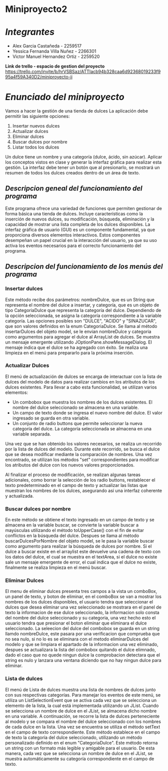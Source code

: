 # Miniproyecto2
# _Integrantes_
- Alex Garcia Castañeda - 2259517
- Yessica Fernanda Villa Nuñez - 2266301
- Victor Manuel Hernandez Ortiz - 2259520

**Link de trello - espacio de gestion del proyecto**
https://trello.com/invite/b/hrVSBSaz/ATTIacb94b328caa6d92368019233f995a4f59A340D2/miniproyecto-ii
# _Enunciado del miniproyecto_
Vamos a hacer la gestión de una tienda de dulces
La aplicación debe permitir las siguiente opciones:
1. Insertar nuevos dulces
2. Actualizar dulces
3. Eliminar dulces
4. Buscar dulces por nombre
5. Listar todos los dulces

Un dulce tiene un nombre y una categoría (dulce, ácido, sin azúcar). Aplicar los conceptos
vistos en clase y generar la interfaz gráfica para realizar esta gestión. La interfaz debe tener un
botón que al presionarlo, se mostrará un resumen de todos los dulces creados dentro de un
área de texto.
## _Descripcion geneal del funcionamiento del programa_
Este programa ofrece una variedad de funciones que permiten gestionar de forma básica una tienda de dulces. Incluye características como la inserción de nuevos dulces, su modificación, búsqueda, eliminación y la capacidad de mostrar una lista completa de los dulces disponibles. La interfaz gráfica de usuario (GUI) es un componente fundamental, ya que proporciona diversos elementos interactivos. Estos componentes desempeñan un papel crucial en la interacción del usuario, ya que su uso activa los eventos necesarios para el correcto funcionamiento del programa.

## _Descripcion del funcionamiento de los menús del programa_
### Insertar dulces
Este método recibe dos parámetros: nombreDulce, que es un String que representa el nombre del dulce a insertar, y categoría, que es un objeto de tipo CategoriaDulce que representa la categoría del dulce. Dependiendo de la opción seleccionada, se asigna la categoría correspondiente a la variable categoría. Las opciones posibles son "DULCE", "ACIDO" y "SINAZUCAR", que son valores definidos en la enum CategoriaDulce.  Se llama al método insertarDulces del objeto model, se le envian nombreDulce y categoria como argumentos para agregar el dulce al ArrayList de dulces. Se muestra un mensaje emergente utilizando JOptionPane.showMessageDialog. El mensaje indica que el dulce se ha agregado con éxito. Se realiza una limpieza en el menú para prepararlo para la próxima inserción.
### Actualizar Dulces
El menú de actualización de dulces se encarga de interactuar con la lista de dulces del modelo de datos para realizar cambios en los atributos de los dulces existentes. Para llevar a cabo esta funcionalidad, se utilizan varios elementos:
- Un combobox que muestra los nombres de los dulces existentes. El nombre del dulce seleccionado se almacena en una variable.
- Un campo de texto donde se ingresa el nuevo nombre del dulce. El valor ingresado se guarda en otra variable.
- Un conjunto de radio buttons que permite seleccionar la nueva categoría del dulce. La categoría seleccionada se almacena en una variable separada.

Una vez que se han obtenido los valores necesarios, se realiza un recorrido por la lista de dulces del modelo. Durante este recorrido, se busca el dulce que se desea modificar mediante la comparación de nombres. Una vez encontrado, se utilizan los métodos "set" correspondientes para modificar los atributos del dulce con los nuevos valores proporcionados.

Al finalizar el proceso de modificación, se realizan algunas tareas adicionales, como borrar la selección de los radio buttons, restablecer el texto predeterminado en el campo de texto y actualizar las listas que muestran los nombres de los dulces, asegurando así una interfaz coherente y actualizada.
### Buscar dulces por nombre
En este método se obtiene el texto ingresado en un campo de texto y se almacena en la variable buscar, se convierte la variable buscar a mayúsculas utilizando el método toUpperCase() con el fin de evitar conflictos en la búsqueda del dulce. Despues se llama al método buscarDulcesPorNombre del objeto model, se le pasa la variable buscar como argumento para realizar la búsqueda de dulces por nombre. Si el dulce a buscar existe en el arraylist este devuelve una cadena de texto con los datos del dulce, el cual se muestra en el textArea, si el dulce no existe sale un mensaje emergente de error, el cual indica que el dulce no existe, finalmente se realiza limpieza en el menú buscar. 

### Eliminar Dulces
El menu de eliminar dulces presenta tres campos a la vista un comboBox, un panel de texto, y boton de eliminar, 
en el comboBox se van a mostrar los nombres de los dulces disponibles, el usuario tendra que seleccionar el dulces que desea eliminar una vez seleccionado se mostrara en el panel de texto la informacion de ese dulce seleccionado, 
la informacion solo consta del nombre del dulce seleccionado y su categoria, una vez hecho esto el usuario tendra que presionar el boton eliminar que eliminara el dulce seleccionado. La seleecion del dulce del combobox se guarda
en un string llamdo nombreDulce, este pasara por una verificacion que comprueba que no sea nulo, si no lo es se eliminara con el metodo eliminarDulces del modelo y que se limpiara el apartado de la informacion una vez eliminado,
despues se actualizara la lista del combobox quitando el dulce elimnado, dado el caso que no quede ningun dulce
la comprobacion detectara que el string es nulo y lanzara una ventana diciendo que no hay ningun dulce para eliminar.

### Lista de dulces 
El menú de Lista de dulces muestra una lista de nombres de dulces junto con sus respectivas categorías. Para manejar los eventos de este menú, se utiliza un ListSelectionEvent que se activa cada vez que se selecciona un elemento de la lista, la cual está implementada utilizando un JList.
Cuando se selecciona un nombre de dulce en el JList, se almacena dicho nombre en una variable. A continuación, se recorre la lista de dulces perteneciente al modelo y se compara el nombre del dulce seleccionado con los nombres de cada dulce en la lista. Una vez se encuentra se utiliza el método setText en el campo de texto correspondiente. Este método establece en el campo de texto la categoría del dulce seleccionado, utilizando un método personalizado definido en el enum "CategoriaDulce". Este método retorna un string con un formato más legible y amigable para el usuario.
De esta manera, cada vez que se selecciona un nombre de dulce en el JList, se muestra automáticamente su categoría correspondiente en el campo de texto.